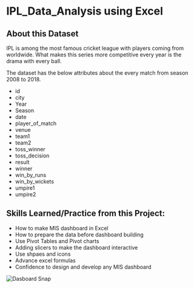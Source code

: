 # IPL_Data_Analysis using Excel



## About this Dataset

IPL is among the most famous cricket league with players coming from worldwide. What makes this series more competitive every year is the drama with every ball.

The dataset has the below attributes about the every match from season 2008 to 2018.

- id
- city
- Year
- Season
- date
- player_of_match
- venue
- team1
- team2
- toss_winner
- toss_decision
- result
- winner
- win_by_runs
- win_by_wickets
- umpire1
- umpire2

## Skills Learned/Practice from this Project:

- How to make MIS dashboard in Excel
- How to prepare the data before dashboard building
- Use Pivot Tables and Pivot charts
- Adding slicers to make the dashboard interactive
- Use shpaes and icons
- Advance excel formulas
- Confidence to design and develop any MIS dashboard




![Dasboard Snap](https://github.com/user-attachments/assets/c0f81674-7eab-4ed2-8810-43a649e8aa6a)


